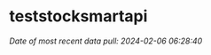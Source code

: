
<!-- README.md is generated from README.Rmd. Please edit that file -->

# teststocksmartapi

*Date of most recent data pull: 2024-02-06 06:28:40*
